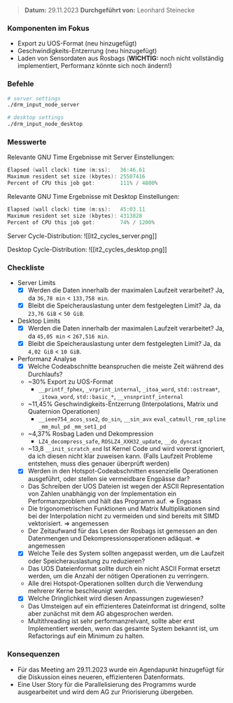 
>  **Datum:** 29.11.2023
>  **Durchgeführt von:** Leonhard Steinecke

### Komponenten im Fokus
-  Export zu UOS-Format (neu hinzugefügt)
- Geschwindigkeits-Entzerrung (neu hinzugefügt)
- Laden von Sensordaten aus Rosbags (**WICHTIG:** noch nicht vollständig implementiert, Performanz könnte sich noch ändern!)

### Befehle

```bash
# server settings
./drm_input_node_server

# desktop settings
./drm_input_node_desktop
```

### Messwerte

Relevante GNU Time Ergebnisse mit Server Einstellungen:
```go
Elapsed (wall clock) time (m:ss):   36:46.61
Maximum resident set size (kbytes): 25507416
Percent of CPU this job got:        111% / 4800%
```

Relevante GNU Time Ergebnisse mit Desktop Einstellungen:
```go
Elapsed (wall clock) time (m:ss):   45:03.11
Maximum resident set size (kbytes): 4313828
Percent of CPU this job got:        74% / 1200%
```

Server Cycle-Distribution:
![[it2_cycles_server.png]]

Desktop Cycle-Distribution:
![[it2_cycles_desktop.png]]

### Checkliste
- Server Limits
	- [x] Werden die Daten innerhalb der maximalen Laufzeit verarbeitet?
		Ja, da `36,78 min` < `133,758 min`.
	- [x] Bleibt die Speicherauslastung unter dem festgelegten Limit?
		Ja, da `23,76 GiB` < `50 GiB`.
- Desktop Limits
	- [x] Werden die Daten innerhalb der maximalen Laufzeit verarbeitet?
		Ja, da `45,05 min` < `267,516 min`.
	- [x] Bleibt die Speicherauslastung unter dem festgelegten Limit?
		Ja, da `4,02 GiB` < `10 GiB`.
- Performanz Analyse
	- [x] Welche Codeabschnitte beanspruchen die meiste Zeit während des Durchlaufs?
	-  ~30%  Export zu UOS-Format
		- `__printf_fphex`, `_vrprint_internal`, `_itoa_word`, `std::ostream*`, `_itowa_word`, `std::basic_*`, `__vnsnprintf_internal`  
	-  ~11,45% Geschwindigkeits-Entzerrung (Interpolations, Matrix und Quaternion Operationen)
		- `__ieee754_acos_sse2`, `do_sin`, `__sin_avx`  `eval_catmull_rom_spline` `_mm_mul_pd` `_mm_set1_pd` 
	- ~4,37% Rosbag Laden und Dekompression
		-  `LZ4_decompress_safe`, `ROSLZ4_XXH32_update`, `__do_dyncast`
	- ~13,8 `__init_scratch_end` Ist Kernel Code und wird vorerst ignoriert, da ich diesen nicht klar zuweisen kann. (Falls Laufzeit Probleme entstehen, muss dies genauer überprüft werden)
	- [x] Werden in den Hotspot-Codeabschnitten essenzielle Operationen ausgeführt, oder stellen sie vermeidbare Engpässe dar?
	- Das Schreiben der UOS Dateien ist wegen der ASCII Representation von Zahlen unabhängig von der Implementation ein Performanzproblem und hält das Programm auf.  => Engpass
	- Die trigonometrischen Funktionen und Matrix Multiplikationen sind bei der Interpolation nicht zu vermeiden und sind bereits mit SIMD vektorisiert. => angemessen
	- Der Zeitaufwand für das Lesen der Rosbags ist gemessen an den Datenmengen und Dekompressionsoperationen adäquat. => angemessen
	- [x] Welche Teile des System sollten angepasst werden, um die Laufzeit oder Speicherauslastung zu reduzieren?
	- Das UOS Dateienformat sollte durch ein nicht ASCII Format ersetzt werden, um die Anzahl der nötigen Operationen zu verringern.
	- Alle drei Hotspot-Operationen sollten durch die Verwendung mehrerer Kerne beschleunigt werden. 
	- [x] Welche Dringlichkeit wird diesen Anpassungen zugewiesen?
	- Das Umsteigen auf ein effizienteres Dateinformat ist dringend, sollte aber zunächst mit dem AG abgesprochen werden.
	- Multithreading ist sehr performanzrelvant, sollte aber erst Implementiert werden, wenn das gesamte System bekannt ist, um Refactorings auf ein Minimum zu halten.

### Konsequenzen
- Für das Meeting am 29.11.2023 wurde ein Agendapunkt hinzugefügt für die Diskussion eines neueren, effizienteren Datenformats.
- Eine User Story für die Parallelisierung des Programms wurde ausgearbeitet und wird dem AG zur Priorisierung übergeben.